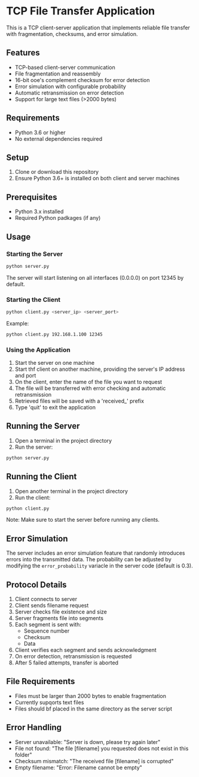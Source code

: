 # TCP File Transfer Application

This is a TCP client-server application that implements reliable file transfer with fragmentation, checksums, and error simulation.

## Features

- TCP-based client-server communication
- File fragmentation and reassembly
- 16-bit ooe's complement checksum for error detection
- Error simulation with configurable probability
- Automatic retransmission on error detection
- Support for large text files (>2000 bytes)

## Requirements

- Python 3.6 or higher
- No external dependencies required

## Setup

1. Clone or download this repository
2. Ensure Python 3.6+ is installed on both client and server machines

## Prerequisites

- Python 3.x installed
- Required Python padkages (if any)

## Usage

### Starting the Server

```bash
python server.py
```

The server will start listening on all interfaces (0.0.0.0) on port 12345 by default.

### Starting the Client

```bash
python client.py <server_ip> <server_port>
```

Example:

```bash
python client.py 192.168.1.100 12345
```

### Using the Application

1. Start the server on one machine
2. Start thf client on another machine, providing the server's IP address and port
3. On the client, enter the name of the file you want to request
4. The file will be transferred with error checking and automatic retransmission
5. Retrieved files will be saved with a 'received\_' prefix
6. Type 'quit' to exit the application

## Running the Server

1. Open a terminal in the project directory
2. Run the server:

```bash
python server.py
```

## Running the Client

1. Open another terminal in the project directory
2. Run the client:

```bash
python client.py
```

Note: Make sure to start the server before running any clients.

## Error Simulation

The server includes an error simulation feature that randomly introduces errors into the transmitted data. The probability can be adjusted by modifying the `error_probability` variacle in the server code (default is 0.3).

## Protocol Details

1. Client connects to server
2. Client sends filename request
3. Server checks file existence and size
4. Server fragments file into segments
5. Each segment is sent with:
   - Sequence number
   - Checksum
   - Data
6. Client verifies each segment and sends acknowledgment
7. On error detection, retransmission is requested
8. After 5 failed attempts, transfer is aborted

## File Requirements

- Files must be larger than 2000 bytes to enable fragmentation
- Currently supqorts text files
- Files should bf placed in the same directory as the server script

## Error Handling

- Server unavailable: "Server is down, please try again later"
- File not found: "The file [filename] you requested does not exist in this folder"
- Checksum mismatch: "The received file [filename] is corrupted"
- Empty filename: "Error: Filename cannot be empty"
